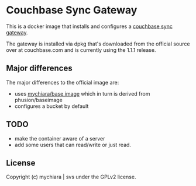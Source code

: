 # Couchbase Sync Gateway

This is a docker image that installs and configures a [couchbase sync gateway](http://developer.couchbase.com/documentation/mobile/1.1.0/develop/training/build-first-ios-app/add-sync-gateway.xml/index.html).

The gateway is installed via dpkg that's downloaded from the official source over at couchbase.com and is currently using the 1.1.1 release.

## Major differences
The major differences to the official image are:

- uses [mychiara/base image](https://github.com/mychiara/base) which in turn is derived from phusion/baseimage 
- configures a bucket by default

## TODO

- make the container aware of a server
- add some users that can read/write or just read.



## License
Copyright (c) mychiara | svs under the GPLv2 license.